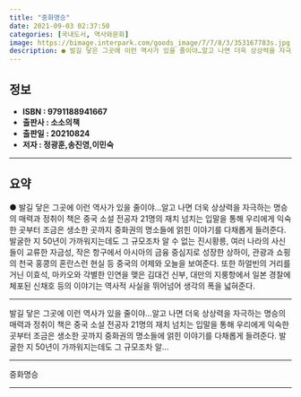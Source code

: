 ```yaml
---
title: "중화명승"
date: 2021-09-03 02:37:50
categories: [국내도서, 역사와문화]
image: https://bimage.interpark.com/goods_image/7/7/8/3/353167783s.jpg
description: ● 발길 닿은 그곳에 이런 역사가 있을 줄이야…알고 나면 더욱 상상력을 자극하는 명승의 매력과 정취이 책은 중국 소설 전공자 21명의 재치 넘치는 입말을 통해 우리에게 익숙한 곳부터 조금은 생소한 곳까지 중화권의 명소들에 얽힌 이야기를 다채롭게 들려준다. 발굴한 지 50년이 가까워지는
---
```


## **정보**

- **ISBN : 9791188941667**
- **출판사 : 소소의책**
- **출판일 : 20210824**
- **저자 : 정광훈,송진영,이민숙**

------



## **요약**

●  발길 닿은 그곳에 이런 역사가 있을 줄이야…알고 나면 더욱 상상력을 자극하는 명승의 매력과 정취이 책은 중국 소설 전공자 21명의 재치 넘치는 입말을 통해 우리에게 익숙한 곳부터 조금은 생소한 곳까지 중화권의 명소들에 얽힌 이야기를 다채롭게 들려준다. 발굴한 지 50년이 가까워지는데도 그 규모조차 알 수 없는 진시황릉, 여러 나라의 사신들이 교류한 자금성, 작은 항구에서 아시아의 금융 중심지로 성장한 상하이, 관광과 쇼핑의 천국 홍콩의 혼란스런 현실 등 중국의 어제와 오늘을 보여준다. 또한 하얼빈의 거리를 거닌 이효석, 마카오와 각별한 인연을 맺은 김대건 신부, 대만의 지룽항에서 일본 경찰에 체포된 신채호 등의 이야기는 역사적 사실을 뛰어넘어 생각의 폭을 넓혀준다.

------

발길 닿은 그곳에 이런 역사가 있을 줄이야…알고 나면 더욱 상상력을 자극하는 명승의 매력과 정취이 책은 중국 소설 전공자 21명의 재치 넘치는 입말을 통해 우리에게 익숙한 곳부터 조금은 생소한 곳까지 중화권의 명소들에 얽힌 이야기를 다채롭게 들려준다. 발굴한 지 50년이 가까워지는데도 그 규모조차 알... 

------


중화명승 

------


